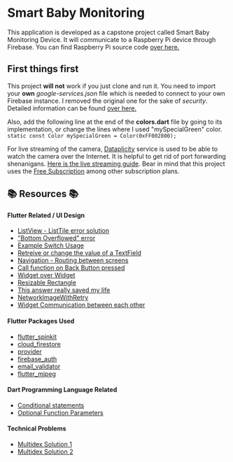 # Smart Baby Monitoring

This application is developed as a capstone project called Smart Baby Monitoring Device.
It will communicate to a Raspberry Pi device through Firebase. You can find Raspberry Pi source code [over here.](https://github.com/kylethedeveloper/SBMD-RaspberryPi)

## First things first

This project **will not** work if you just clone and run it.
You need to import your **own** *google-services.json* file which is needed to connect to your own Firebase instance. I removed the original one for the sake of *security*.
Detailed information can be found [over here.](https://codelabs.developers.google.com/codelabs/flutter-firebase/#6 "Platform-specific Firebase configuration")

Also, add the following line at the end of the **colors.dart** file by going to its implementation, or change the lines where I used "mySpecialGreen" color. <br/> `static const Color mySpecialGreen = Color(0xFF002800);`

For live streaming of the camera, [Dataplicity](https://dataplicity.com/) service is used to be able to watch the camera over the Internet. It is helpful to get rid of port forwarding shenanigans. [Here is the live streaming guide](https://docs.dataplicity.com/docs/stream-live-video-from-your-pi). Bear in mind that this project uses the [Free Subscription](https://www.dataplicity.com/subscriptions/plans/) among other subscription plans.

## :books: Resources :books:

#### Flutter Related / UI Design
- [ListView - ListTile error solution][listview]
- ["Bottom Overflowed" error][bottomover]
- [Example Switch Usage][switch]
- [Retreive or change the value of a TextField][1]
- [Navigation - Routing between screens][nav]
- [Call function on Back Button pressed][back]
- [Widget over Widget][wow]
- [Resizable Rectangle][resrect]
- [This answer really saved my life][context]
- [NetworkImageWithRetry][netimg]
- [Widget Communication between each other][talkinwidgets]

[listview]: https://stackoverflow.com/questions/50252569/vertical-viewport-was-given-unbounded-height/54587532
[bottomover]: https://medium.com/zipper-studios/the-keyboard-causes-the-bottom-overflowed-error-5da150a1c660
[switch]: https://www.tutorialkart.com/flutter/flutter-switch/
[1]: https://flutter.dev/docs/cookbook/forms/retrieve-input
[nav]: https://flutter.dev/docs/cookbook/navigation
[back]: https://medium.com/@iamatul_k/flutter-handle-back-button-in-a-flutter-application-override-back-arrow-button-in-app-bar-d17e0a3d41f
[wow]: https://stackoverflow.com/questions/51998760/how-can-i-put-a-widget-above-another-widget-in-flutter
[resrect]: https://stackoverflow.com/questions/60924384/creating-resizable-view-that-resizes-when-pinch-or-drag-from-corners-and-sides-i
[context]: https://stackoverflow.com/a/57694034/2031851
[netimg]: https://pub.dev/documentation/flutter_image/latest/
[talkinwidgets]: https://www.digitalocean.com/community/tutorials/flutter-widget-communication


#### Flutter Packages Used
- [flutter_spinkit][f1]
- [cloud_firestore][f2]
- [provider][f3]
- [firebase_auth][f4]
- [email_validator][f5]
- [flutter_mjpeg][f6]

[f1]: https://pub.dev/packages/flutter_spinkit
[f2]: https://pub.dev/packages/cloud_firestore
[f3]: https://pub.dev/packages/provider
[f4]: https://pub.dev/packages/firebase_auth
[f5]: https://pub.dev/packages/email_validator
[f6]: https://pub.dev/packages/flutter_mjpeg

#### Dart Programming Language Related
- [Conditional statements][cond]
- [Optional Function Parameters][2]

[cond]: https://rishabh1403.com/posts/dart/2018/09/dart-programming-language-tutorial-part-7-if-else-and-ternary-operators-in-dart/
[2]: https://zaiste.net/dart-optional-function-parameters/

#### Technical Problems
- [Multidex Solution 1][mul1]
- [Multidex Solution 2][mul2]

[mul1]: https://developer.android.com/studio/build/multidex
[mul2]: https://medium.com/vector-com-mm/how-to-shrinker-may-have-failed-to-optimize-the-java-bytecode-f783cc6174f8